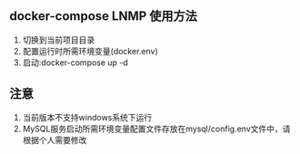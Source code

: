 ## docker-compose LNMP 使用方法

1. 切换到当前项目目录
2. 配置运行时所需环境变量(docker.env)
3. 启动:docker-compose up -d

## 注意
1. 当前版本不支持windows系统下运行
2. MySQL服务启动所需环境变量配置文件存放在mysql/config.env文件中，请根据个人需要修改
